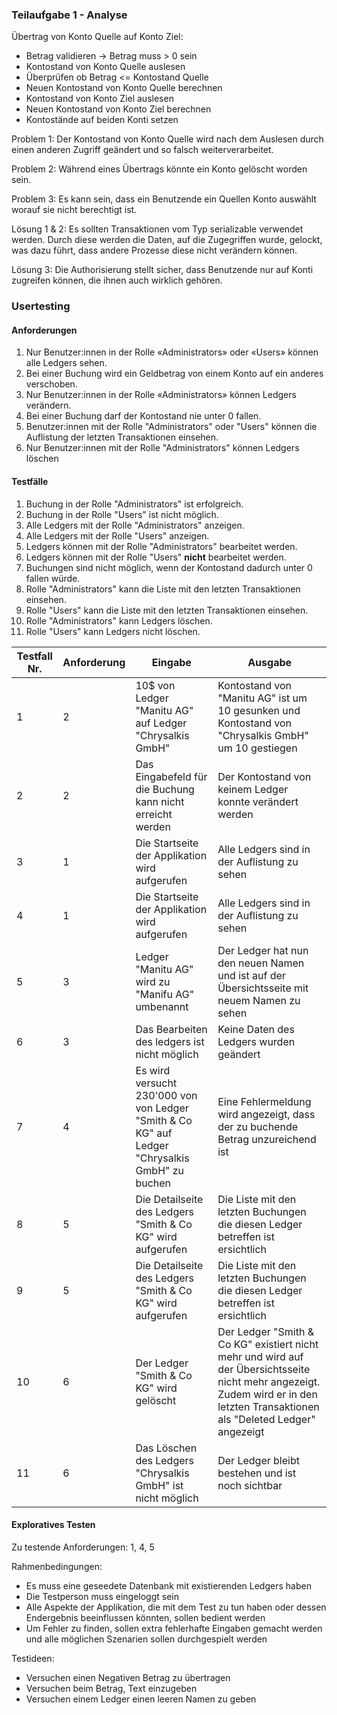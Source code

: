 ### Teilaufgabe 1 - Analyse

Übertrag von Konto Quelle auf Konto Ziel:

- Betrag validieren -> Betrag muss > 0 sein
- Kontostand von Konto Quelle auslesen
- Überprüfen ob Betrag <= Kontostand Quelle
- Neuen Kontostand von Konto Quelle berechnen
- Kontostand von Konto Ziel auslesen
- Neuen Kontostand von Konto Ziel berechnen
- Kontostände auf beiden Konti setzen

Problem 1: Der Kontostand von Konto Quelle wird nach dem Auslesen
durch einen anderen Zugriff geändert und so falsch weiterverarbeitet.

Problem 2: Während eines Übertrags könnte ein Konto gelöscht worden sein.

Problem 3: Es kann sein, dass ein Benutzende ein Quellen Konto auswählt worauf sie nicht berechtigt ist.

Lösung 1 & 2: Es sollten Transaktionen vom Typ serializable verwendet werden. Durch diese werden die Daten,
auf die Zugegriffen wurde, gelockt, was dazu führt, dass andere Prozesse diese nicht verändern können.

Lösung 3: Die Authorisierung stellt sicher, dass Benutzende nur auf Konti zugreifen können, die ihnen auch
wirklich gehören.


### Usertesting

#### Anforderungen
1. Nur Benutzer:innen in der Rolle «Administrators» oder «Users» können alle Ledgers sehen.
2. Bei einer Buchung wird ein Geldbetrag von einem Konto auf ein anderes verschoben.
3. Nur Benutzer:innen in der Rolle «Administrators» können Ledgers verändern.
4. Bei einer Buchung darf der Kontostand nie unter 0 fallen.
5. Benutzer:innen mit der Rolle "Administrators" oder "Users" können die Auflistung der letzten
Transaktionen einsehen.
6. Nur Benutzer:innen mit der Rolle "Administrators" können Ledgers löschen

#### Testfälle
1. Buchung in der Rolle "Administrators" ist erfolgreich.
2. Buchung in der Rolle "Users" ist nicht möglich.
3. Alle Ledgers mit der Rolle "Administrators" anzeigen.
4. Alle Ledgers mit der Rolle "Users" anzeigen.
5. Ledgers können mit der Rolle "Administrators" bearbeitet werden.
6. Ledgers können mit der Rolle "Users" **nicht** bearbeitet werden.
7. Buchungen sind nicht möglich, wenn der Kontostand dadurch unter 0 fallen würde.
8. Rolle "Administrators" kann die Liste mit den letzten Transaktionen einsehen. 
9. Rolle "Users" kann die Liste mit den letzten Transaktionen einsehen.
10. Rolle "Administrators" kann Ledgers löschen.
11. Rolle "Users" kann Ledgers nicht löschen.

| Testfall Nr. | Anforderung | Eingabe                                                                                        | Ausgabe                                                                                                                                                                          |
|--------------|-------------|------------------------------------------------------------------------------------------------|----------------------------------------------------------------------------------------------------------------------------------------------------------------------------------|
| 1            | 2           | 10$ von Ledger "Manitu AG" auf Ledger "Chrysalkis GmbH"                                        | Kontostand von "Manitu AG" ist um 10 gesunken und Kontostand von "Chrysalkis GmbH" um 10 gestiegen                                                                               |
| 2            | 2           | Das Eingabefeld für die Buchung kann nicht erreicht werden                                     | Der Kontostand von keinem Ledger konnte verändert werden                                                                                                                         |
| 3            | 1           | Die Startseite der Applikation wird aufgerufen                                                 | Alle Ledgers sind in der Auflistung zu sehen                                                                                                                                     |
| 4            | 1           | Die Startseite der Applikation wird aufgerufen                                                 | Alle Ledgers sind in der Auflistung zu sehen                                                                                                                                     |
| 5            | 3           | Ledger "Manitu AG" wird zu "Manifu AG" umbenannt                                               | Der Ledger hat nun den neuen Namen und ist auf der Übersichtsseite mit neuem Namen zu sehen                                                                                      |
| 6            | 3           | Das Bearbeiten des ledgers ist nicht möglich                                                   | Keine Daten des Ledgers wurden geändert                                                                                                                                          |
| 7            | 4           | Es wird versucht 230'000 von von Ledger "Smith & Co KG" auf Ledger "Chrysalkis GmbH" zu buchen | Eine Fehlermeldung wird angezeigt, dass der zu buchende Betrag unzureichend ist                                                                                                  |
| 8            | 5           | Die Detailseite des Ledgers "Smith & Co KG" wird aufgerufen                                    | Die Liste mit den letzten Buchungen die diesen Ledger betreffen ist ersichtlich                                                                                                  |
| 9            | 5           | Die Detailseite des Ledgers "Smith & Co KG" wird aufgerufen                                    | Die Liste mit den letzten Buchungen die diesen Ledger betreffen ist ersichtlich                                                                                                  |
| 10           | 6           | Der Ledger "Smith & Co KG" wird gelöscht                                                       | Der Ledger "Smith & Co KG" existiert nicht mehr und wird auf der Übersichtsseite nicht mehr angezeigt. Zudem wird er in den letzten Transaktionen als "Deleted Ledger" angezeigt |
| 11           | 6           | Das Löschen des Ledgers "Chrysalkis GmbH" ist nicht möglich                                    | Der Ledger bleibt bestehen und ist noch sichtbar                                                                                                                                 |

#### Exploratives Testen
Zu testende Anforderungen: 1, 4, 5

Rahmenbedingungen:

- Es muss eine geseedete Datenbank mit existierenden Ledgers haben
- Die Testperson muss eingeloggt sein
- Alle Aspekte der Applikation, die mit dem Test zu tun haben oder dessen Endergebnis beeinflussen könnten,
sollen bedient werden
- Um Fehler zu finden, sollen extra fehlerhafte Eingaben gemacht werden und alle möglichen Szenarien sollen
durchgespielt werden

Testideen:

- Versuchen einen Negativen Betrag zu übertragen
- Versuchen beim Betrag, Text einzugeben
- Versuchen einem Ledger einen leeren Namen zu geben